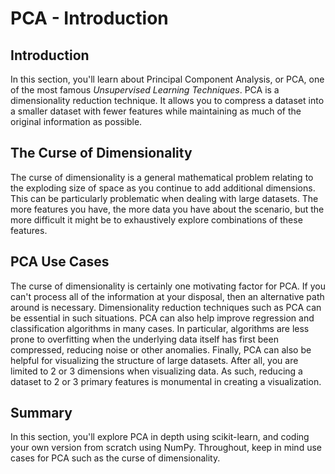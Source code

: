 
# PCA - Introduction

## Introduction

In this section, you'll learn about Principal Component Analysis, or PCA, one of the most famous _Unsupervised Learning Techniques_. PCA is a dimensionality reduction technique. It allows you to compress a dataset into a smaller dataset with fewer features while maintaining as much of the original information as possible.


## The Curse of Dimensionality

The curse of dimensionality is a general mathematical problem relating to the exploding size of space as you continue to add additional dimensions. This can be particularly problematic when dealing with large datasets. The more features you have, the more data you have about the scenario, but the more difficult it might be to exhaustively explore combinations of these features.

## PCA Use Cases

The curse of dimensionality is certainly one motivating factor for PCA. If you can't process all of the information at your disposal, then an alternative path around is necessary. Dimensionality reduction techniques such as PCA can be essential in such situations. PCA can also help improve regression and classification algorithms in many cases. In particular, algorithms are less prone to overfitting when the underlying data itself has first been compressed, reducing noise or other anomalies. Finally, PCA can also be helpful for visualizing the structure of large datasets. After all, you are limited to 2 or 3 dimensions when visualizing data. As such, reducing a dataset to 2 or 3 primary features is monumental in creating a visualization.

## Summary

In this section, you'll explore PCA in depth using scikit-learn, and coding your own version from scratch using NumPy. Throughout, keep in mind use cases for PCA such as the curse of dimensionality.
